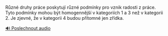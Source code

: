 
Různé druhy práce poskytují různé podmínky pro vznik radosti z práce. Tyto podmínky mohou být homogennější v kategoriích 1 a 3 než v kategorii 2. Je zjevné, že v kategorii 4 budou přítomné jen zřídka.

[🔊 Poslechnout audio](/data/7-paragraphs/audio/chapter_105/para_007-Rzn-druhy-prce-poskytuj-rzn-podmnky-pro-vzn.mp3)
